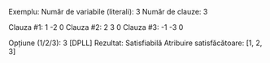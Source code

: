 Exemplu:
Număr de variabile (literali): 3
Număr de clauze: 3

Clauza #1: 1 -2 0
Clauza #2: 2 3 0
Clauza #3: -1 -3 0

Opțiune (1/2/3): 3
[DPLL] Rezultat: Satisfiabilă
Atribuire satisfăcătoare: [1, 2, 3]
